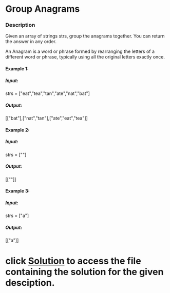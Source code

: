 # Group Anagrams

### Description
Given an array of strings strs, group the anagrams together. You can return the answer in any order.

An Anagram is a word or phrase formed by rearranging the letters of a different word or phrase, typically using all the original letters exactly once.

 

#### Example 1:

##### Input:
strs = ["eat","tea","tan","ate","nat","bat"]
##### Output:
[["bat"],["nat","tan"],["ate","eat","tea"]]

#### Example 2:

##### Input:
strs = [""]
##### Output:
[[""]]

#### Example 3:

##### Input:
strs = ["a"]
##### Output: 
[["a"]]

# click [Solution](4-Group_Anagrams.py) to access the file containing the solution for the given desciption.

